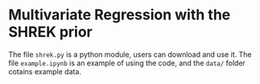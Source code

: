 # Multivariate Regression with the SHREK prior

The file `shrek.py` is a python module, users can download and use it. The file `example.ipynb` is an example of using the code, 
and the `data/` folder cotains example data. 
